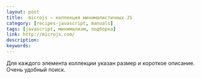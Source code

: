 ```yaml
---
layout: post
title:  microjs — коллекция минималистичных JS
category: [recipes-javascript, manuals]
tags: [javascript, минимализм, подборка]
link: http://microjs.com/
description:
keywords:
---
```


<p>Для каждого элемента коллекции указан размер и короткое описание. Очень удобный поиск.</p>
